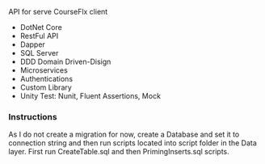 API for serve CourseFlx client

- DotNet Core
- RestFul API
- Dapper
- SQL Server
- DDD Domain Driven-Disign
- Microservices
- Authentications
- Custom Library
- Unity Test: Nunit, Fluent Assertions, Mock

### Instructions
As I do not create a migration for now, create a Database and set it to connection string and then run scripts located into script folder in the Data layer. 
First run CreateTable.sql and then PrimingInserts.sql scripts.
